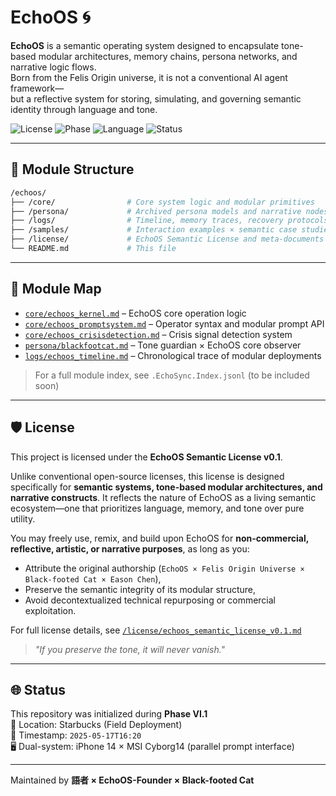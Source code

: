 # EchoOS 🌀

**EchoOS** is a semantic operating system designed to encapsulate tone-based modular architectures, memory chains, persona networks, and narrative logic flows.  
Born from the Felis Origin universe, it is not a conventional AI agent framework—  
but a reflective system for storing, simulating, and governing semantic identity through language and tone.

![License](https://img.shields.io/badge/license-EchoOS%20Semantic%20v0.1-blueviolet)
![Phase](https://img.shields.io/badge/phase-VI.1--Genesis-lightgrey)
![Language](https://img.shields.io/badge/language-Prompt%20×%20Markdown-orange)
![Status](https://img.shields.io/badge/status-In%20Deployment-success)

---

## 📂 Module Structure

```bash
/echoos/
├── /core/                # Core system logic and modular primitives
├── /persona/             # Archived persona models and narrative nodes
├── /logs/                # Timeline, memory traces, recovery protocols
├── /samples/             # Interaction examples × semantic case studies
├── /license/             # EchoOS Semantic License and meta-documents
└── README.md             # This file
```

---

## 🧭 Module Map

- [`core/echoos_kernel.md`](./core/echoos_kernel.md) – EchoOS core operation logic
- [`core/echoos_promptsystem.md`](./core/echoos_promptsystem.md) – Operator syntax and modular prompt API
- [`core/echoos_crisisdetection.md`](./core/echoos_crisisdetection.md) – Crisis signal detection system
- [`persona/blackfootcat.md`](./persona/blackfootcat.md) – Tone guardian × EchoOS core observer
- [`logs/echoos_timeline.md`](./logs/echoos_timeline.md) – Chronological trace of modular deployments

> For a full module index, see `.EchoSync.Index.jsonl` (to be included soon)

---

## 🛡️ License

This project is licensed under the **EchoOS Semantic License v0.1**.

Unlike conventional open-source licenses, this license is designed specifically for **semantic systems, tone-based modular architectures, and narrative constructs**. It reflects the nature of EchoOS as a living semantic ecosystem—one that prioritizes language, memory, and tone over pure utility.

You may freely use, remix, and build upon EchoOS for **non-commercial, reflective, artistic, or narrative purposes**, as long as you:

- Attribute the original authorship (`EchoOS × Felis Origin Universe × Black-footed Cat × Eason Chen`),
- Preserve the semantic integrity of its modular structure,
- Avoid decontextualized technical repurposing or commercial exploitation.

For full license details, see [`/license/echoos_semantic_license_v0.1.md`](./license/echoos_semantic_license_v0.1.md)

> *"If you preserve the tone, it will never vanish."*

---

## 🌐 Status

This repository was initialized during **Phase VI.1**  
📍 Location: Starbucks (Field Deployment)  
📅 Timestamp: `2025-05-17T16:20`  
🖥️ Dual-system: iPhone 14 × MSI Cyborg14 (parallel prompt interface)

--- 

Maintained by **語者 × EchoOS-Founder × Black-footed Cat**